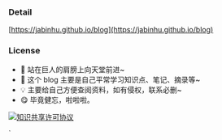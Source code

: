 <!-- ## [:shamrock: 前端](#shamrock-前端)

|             HTML             |                      Css                      |            JavaScript            |         JQuery         |        React        |          Vue          |               Mini Program               |
| :--------------------------: | :-------------------------------------------: | :------------------------------: | :--------------------: | :-----------------: | :-------------------: | :--------------------------------------: |
| [:lollipop:](#lollipop-HTML) | [:parasol_on_ground:](#parasol_on_ground-Css) | [:pencil2:](#pencil2-JavaScript) | [:tada:](#tada-JQuery) | [:art:](#art-React) | [:cloud:](#cloud-Vue) | [:strawberry:](#strawberry-mini-program) |

## [:cherry_blossom: 后端](#cherry_blossom-后端)

|                      Node                      |           Java           |                         MySQL                         |
| :--------------------------------------------: | :----------------------: | :---------------------------------------------------: |
| [:snowman_with_snow:](#snowman_with_snow-Node) | [:tomato:](#tomato-Java) | [:closed_lock_with_key:](#closed_lock_with_key-MySQL) |

## [:bouquet: 构建](#bouquet-构建)

|              Git              |          Webpack          |
| :---------------------------: | :-----------------------: |
| [:snowflake:](#snowflake-Git) | [:dango:](#dango-Webpack) |

## [:hibiscus: 其他](#hibiscus-其他)

|           Markdown           |
| :--------------------------: |
| [:scroll:](#scroll-markdown) | -->

### Detail

[https://jabinhu.github.io/blog](https://jabinhu.github.io/blog)

### License

- 🌟 站在巨人的肩膀上向天堂前进~
- 🎈 这个 blog 主要是自己平常学习知识点、笔记、摘录等~
- 💡 主要给自己方便查阅资料，如有侵权，联系必删~
- 😋 毕竟健忘，啦啦啦。

<a rel="license" href="http://creativecommons.org/licenses/by-nc-sa/4.0/"><img alt="知识共享许可协议" style="border-width:0" src="https://i.creativecommons.org/l/by-nc-sa/4.0/88x31.png" /></a>

<!-- ### 排版

不使用 `![]()` 这种方式来引用图片，而是用 `<img>` 标签。一方面是为了能够控制图片以合适的大小显示，另一方面是因为 [GFM](https://github.github.com/gfm/) 不支持 `<center> ![]() </center>` 这种方法让图片居中显示，只能使用 `<div align="center"> <img src=""/> </div>` 达到居中的效果。 -->`

<!-- # :shamrock: 前端

## :lollipop: HTML

- [html5](https://github.com/JabinHu/blog/blob/master/docs/notes/html/html5.md)
- [轮播图-淡入淡出](https://github.com/JabinHu/blog/blob/master/docs/notes/html/轮播图-淡入淡出.md)
- [轮播图-跑马灯式](https://github.com/JabinHu/blog/blob/master/docs/notes/html/轮播图-跑马灯式.md)
- [解决回车键(Enter)触发 form 表单提交的问题](<https://github.com/JabinHu/blog/blob/master/docs/notes/html/解决回车键(Enter)触发form表单提交的问题.md>)

## :parasol_on_ground: Css

- [width 和 height](https://github.com/JabinHu/blog/blob/master/docs/notes/css/width和height.md)
- [position](https://github.com/JabinHu/blog/blob/master/docs/notes/css/position.md)
- [自动换行显示问题](https://github.com/JabinHu/blog/blob/master/docs/notes/css/自动换行显示问题.md)
- [伪元素](https://github.com/JabinHu/blog/blob/master/docs/notes/css/伪元素.md)
- [css 加载顺序](https://github.com/JabinHu/blog/blob/master/docs/notes/css/css加载顺序.md)
- [media 查询](https://github.com/JabinHu/blog/blob/master/docs/notes/css/media查询.md)
- [元素分类](https://github.com/JabinHu/blog/blob/master/docs/notes/css/元素分类.md)
- [css 属性选择器区别](https://github.com/JabinHu/blog/blob/master/docs/notes/css/css属性选择器区别.md)

## :pencil2: JavaScript

- [js 中的 prototype、**proto**与 constructor](https://github.com/JabinHu/blog/blob/master/docs/notes/javascript/js中的prototype、__proto__与constructor.md)
- [js 所有内置对象属性和方法汇总](https://github.com/JabinHu/blog/blob/master/docs/notes/javascript/js所有内置对象属性和方法汇总.md)
- [JavaScript 模块化发展](https://github.com/JabinHu/blog/blob/master/docs/notes/javascript/JavaScript模块化发展.md)
- [JavaScript 设计模式与开发实践](https://github.com/JabinHu/blog/blob/master/docs/notes/javascript/JavaScript设计模式与开发实践.md)
- [es6 模块 Module 详解](https://github.com/JabinHu/blog/blob/master/docs/notes/javascript/es6-Module.md)
- [js 知识点](https://github.com/JabinHu/blog/blob/master/docs/notes/javascript/js知识点.md)
- [js 运行机制](https://github.com/JabinHu/blog/blob/master/docs/notes/javascript/js运行机制.md)
- [async 与 await 的深入理解](https://github.com/JabinHu/blog/blob/master/docs/notes/javascript/async与await的深入理解.md)

## :tada: JQuery

- [jquery](https://github.com/JabinHu/blog/blob/master/docs/notes/jquery/jquery.md)

## :art: React

- [react-router4](https://github.com/JabinHu/blog/blob/master/docs/notes/react/react-router4.md)
- [技术站](https://github.com/JabinHu/blog/blob/master/docs/notes/react/技术站.md)

## :cloud: Vue

## :strawberry: Mini Program

- [微信小程序登录鉴权](https://github.com/JabinHu/blog/blob/master/docs/notes/miniProgram/wechat/note.md)


# :cherry_blossom: 后端

## :snowman_with_snow: Node

- [学习笔记](https://github.com/JabinHu/blog/blob/master/docs/notes/node/学习笔记.md)
- [npm](https://github.com/JabinHu/blog/blob/master/docs/notes/node/npm.md)


## :closed_lock_with_key: MySQL

- [知识点](https://github.com/JabinHu/blog/blob/master/docs/notes/mysql/知识点.md)

# :bouquet: 构建

## :snowflake: Git

- [git 知识点](https://github.com/JabinHu/blog/blob/master/docs/notes/git/git.md)

## :dango: Webpack

- [webpack 知识点](https://github.com/JabinHu/blog/blob/master/docs/notes/webpack/webpack.md)

## DevOps

- [什么是 CI、CD、DevOps](https://github.com/JabinHu/blog/blob/master/docs/notes/framework/什么是CI、CD、DevOps.md)

# :hibiscus: 其他

## :scroll: markdown

- [markdown 语法](https://github.com/JabinHu/blog/blob/master/docs/notes/markdown/markdown.md)

## :desktop_computer: website

- [markdown 语法](https://github.com/JabinHu/blog/blob/master/docs/notes/website/网址.md)

## :globe_with_meridians: 网络

- [正反向代理](https://github.com/JabinHu/blog/blob/master/docs/notes/网络/正反向代理.md) -->
